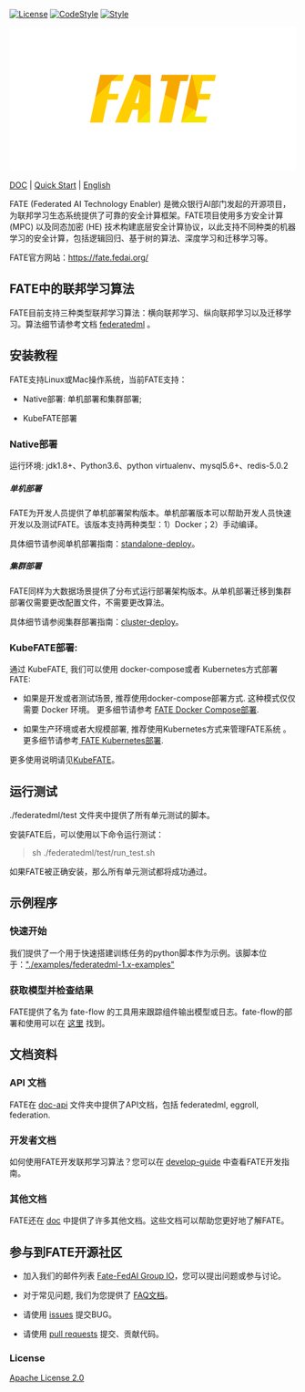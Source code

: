 [![License](https://img.shields.io/badge/License-Apache%202.0-blue.svg)](https://opensource.org/licenses/Apache-2.0) [![CodeStyle](https://img.shields.io/badge/Check%20Style-Google-brightgreen)](https://checkstyle.sourceforge.io/google_style.html) [![Style](https://img.shields.io/badge/Check%20Style-Black-black)](https://checkstyle.sourceforge.io/google_style.html)

<div align="center">
  <img src="./doc/images/FATE_logo.png">
</div>

[DOC](./doc) | [Quick Start](./examples/federatedml-1.x-examples) | [English](./README.md)

FATE (Federated AI Technology Enabler) 是微众银行AI部门发起的开源项目，为联邦学习生态系统提供了可靠的安全计算框架。FATE项目使用多方安全计算 (MPC) 以及同态加密 (HE) 技术构建底层安全计算协议，以此支持不同种类的机器学习的安全计算，包括逻辑回归、基于树的算法、深度学习和迁移学习等。

FATE官方网站：<https://fate.fedai.org/>

## FATE中的联邦学习算法

FATE目前支持三种类型联邦学习算法：横向联邦学习、纵向联邦学习以及迁移学习。算法细节请参考文档 [federatedml](./federatedml) 。


## 安装教程

FATE支持Linux或Mac操作系统，当前FATE支持：

* Native部署: 单机部署和集群部署;

* KubeFATE部署

### Native部署
运行环境: jdk1.8+、Python3.6、python virtualenv、mysql5.6+、redis-5.0.2
##### 单机部署

FATE为开发人员提供了单机部署架构版本。单机部署版本可以帮助开发人员快速开发以及测试FATE。该版本支持两种类型：1）Docker；2）手动编译。

具体细节请参阅单机部署指南：[standalone-deploy](./standalone-deploy/)。

##### 集群部署

FATE同样为大数据场景提供了分布式运行部署架构版本。从单机部署迁移到集群部署仅需要更改配置文件，不需要更改算法。

具体细节请参阅集群部署指南：[cluster-deploy](./cluster-deploy)。

### KubeFATE部署:
通过 KubeFATE, 我们可以使用 docker-compose或者 Kubernetes方式部署FATE:

* 如果是开发或者测试场景, 推荐使用docker-compose部署方式. 这种模式仅仅需要 Docker 环境。 更多细节请参考 [FATE Docker Compose部署](https://github.com/FederatedAI/KubeFATE/tree/master/docker-deploy).

* 如果生产环境或者大规模部署, 推荐使用Kubernetes方式来管理FATE系统 。更多细节请参考[ FATE Kubernetes部署](https://github.com/FederatedAI/KubeFATE/blob/master/k8s-deploy).

更多使用说明请见[KubeFATE](https://github.com/FederatedAI/KubeFATE)。

## 运行测试

./federatedml/test 文件夹中提供了所有单元测试的脚本。

安装FATE后，可以使用以下命令运行测试：

> sh ./federatedml/test/run_test.sh

如果FATE被正确安装，那么所有单元测试都将成功通过。

## 示例程序

### 快速开始

我们提供了一个用于快速搭建训练任务的python脚本作为示例。该脚本位于：["./examples/federatedml-1.x-examples"](./examples/federatedml-1.x-examples)

###  获取模型并检查结果
FATE提供了名为 fate-flow 的工具用来跟踪组件输出模型或日志。fate-flow的部署和使用可以在 [这里](./fate_flow/README.md) 找到。


## 文档资料
### API 文档
FATE在 [doc-api](./doc/api/) 文件夹中提供了API文档，包括 federatedml, eggroll, federation.
### 开发者文档
如何使用FATE开发联邦学习算法？您可以在 [develop-guide](./doc/develop_guide_zh.rst) 中查看FATE开发指南。

### 其他文档
FATE还在 [doc](./doc/) 中提供了许多其他文档。这些文档可以帮助您更好地了解FATE。


## 参与到FATE开源社区

*  加入我们的邮件列表 [Fate-FedAI Group IO](https://groups.io/g/Fate-FedAI)，您可以提出问题或参与讨论。

*  对于常见问题, 我们为您提供了 [FAQ文档](https://github.com/WeBankFinTech/FATE/wiki)。

*  请使用 [issues](https://github.com/WeBankFinTech/FATE/issues) 提交BUG。

*  请使用 [pull requests](https://github.com/WeBankFinTech/FATE/pulls) 提交、贡献代码。


### License
[Apache License 2.0](LICENSE)
